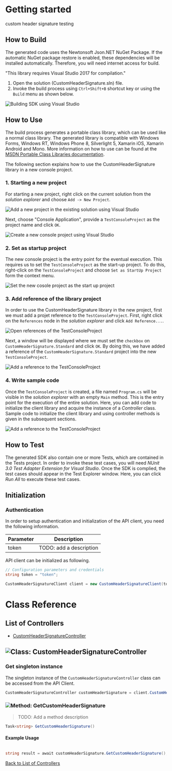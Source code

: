 # Getting started

custom header signature testing

## How to Build

The generated code uses the Newtonsoft Json.NET NuGet Package. If the automatic NuGet package restore
is enabled, these dependencies will be installed automatically. Therefore,
you will need internet access for build.

"This library requires Visual Studio 2017 for compilation."
1. Open the solution (CustomHeaderSignature.sln) file.
2. Invoke the build process using `Ctrl+Shift+B` shortcut key or using the `Build` menu as shown below.

![Building SDK using Visual Studio](https://apidocs.io/illustration/cs?step=buildSDK&workspaceFolder=custom%20header%20Signature-CSharp&workspaceName=CustomHeaderSignature&projectName=CustomHeaderSignature.Standard)

## How to Use

The build process generates a portable class library, which can be used like a normal class library. The generated library is compatible with Windows Forms, Windows RT, Windows Phone 8,
Silverlight 5, Xamarin iOS, Xamarin Android and Mono. More information on how to use can be found at the [MSDN Portable Class Libraries documentation](http://msdn.microsoft.com/en-us/library/vstudio/gg597391%28v=vs.100%29.aspx).

The following section explains how to use the CustomHeaderSignature library in a new console project.

### 1. Starting a new project

For starting a new project, right click on the current solution from the *solution explorer* and choose  ``` Add -> New Project ```.

![Add a new project in the existing solution using Visual Studio](https://apidocs.io/illustration/cs?step=addProject&workspaceFolder=custom%20header%20Signature-CSharp&workspaceName=CustomHeaderSignature&projectName=CustomHeaderSignature.Standard)

Next, choose "Console Application", provide a ``` TestConsoleProject ``` as the project name and click ``` OK ```.

![Create a new console project using Visual Studio](https://apidocs.io/illustration/cs?step=createProject&workspaceFolder=custom%20header%20Signature-CSharp&workspaceName=CustomHeaderSignature&projectName=CustomHeaderSignature.Standard)

### 2. Set as startup project

The new console project is the entry point for the eventual execution. This requires us to set the ``` TestConsoleProject ``` as the start-up project. To do this, right-click on the  ``` TestConsoleProject ``` and choose  ``` Set as StartUp Project ``` form the context menu.

![Set the new cosole project as the start up project](https://apidocs.io/illustration/cs?step=setStartup&workspaceFolder=custom%20header%20Signature-CSharp&workspaceName=CustomHeaderSignature&projectName=CustomHeaderSignature.Standard)

### 3. Add reference of the library project

In order to use the CustomHeaderSignature library in the new project, first we must add a projet reference to the ``` TestConsoleProject ```. First, right click on the ``` References ``` node in the *solution explorer* and click ``` Add Reference... ```.

![Open references of the TestConsoleProject](https://apidocs.io/illustration/cs?step=addReference&workspaceFolder=custom%20header%20Signature-CSharp&workspaceName=CustomHeaderSignature&projectName=CustomHeaderSignature.Standard)

Next, a window will be displayed where we must set the ``` checkbox ``` on ``` CustomHeaderSignature.Standard ``` and click ``` OK ```. By doing this, we have added a reference of the ```CustomHeaderSignature.Standard``` project into the new ``` TestConsoleProject ```.

![Add a reference to the TestConsoleProject](https://apidocs.io/illustration/cs?step=createReference&workspaceFolder=custom%20header%20Signature-CSharp&workspaceName=CustomHeaderSignature&projectName=CustomHeaderSignature.Standard)

### 4. Write sample code

Once the ``` TestConsoleProject ``` is created, a file named ``` Program.cs ``` will be visible in the *solution explorer* with an empty ``` Main ``` method. This is the entry point for the execution of the entire solution.
Here, you can add code to initialize the client library and acquire the instance of a *Controller* class. Sample code to initialize the client library and using controller methods is given in the subsequent sections.

![Add a reference to the TestConsoleProject](https://apidocs.io/illustration/cs?step=addCode&workspaceFolder=custom%20header%20Signature-CSharp&workspaceName=CustomHeaderSignature&projectName=CustomHeaderSignature.Standard)

## How to Test

The generated SDK also contain one or more Tests, which are contained in the Tests project.
In order to invoke these test cases, you will need *NUnit 3.0 Test Adapter Extension for Visual Studio*.
Once the SDK is complied, the test cases should appear in the Test Explorer window.
Here, you can click *Run All* to execute these test cases.

## Initialization

### Authentication
In order to setup authentication and initialization of the API client, you need the following information.

| Parameter | Description |
|-----------|-------------|
| token | TODO: add a description |



API client can be initialized as following.

```csharp
// Configuration parameters and credentials
string token = "token";

CustomHeaderSignatureClient client = new CustomHeaderSignatureClient(token);
```



# Class Reference

## <a name="list_of_controllers"></a>List of Controllers

* [CustomHeaderSignatureController](#custom_header_signature_controller)

## <a name="custom_header_signature_controller"></a>![Class: ](https://apidocs.io/img/class.png "CustomHeaderSignature.Standard.Controllers.CustomHeaderSignatureController") CustomHeaderSignatureController

### Get singleton instance

The singleton instance of the ``` CustomHeaderSignatureController ``` class can be accessed from the API Client.

```csharp
CustomHeaderSignatureController customHeaderSignature = client.CustomHeaderSignature;
```

### <a name="get_custom_header_signature"></a>![Method: ](https://apidocs.io/img/method.png "CustomHeaderSignature.Standard.Controllers.CustomHeaderSignatureController.GetCustomHeaderSignature") GetCustomHeaderSignature

> TODO: Add a method description


```csharp
Task<string> GetCustomHeaderSignature()
```

#### Example Usage

```csharp

string result = await customHeaderSignature.GetCustomHeaderSignature();

```


[Back to List of Controllers](#list_of_controllers)




